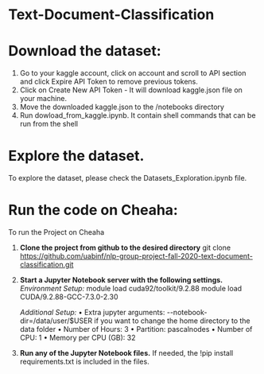 # Text-Document-Classification




# Download the dataset:
1. Go to your kaggle account, click on account and scroll to API section and click Expire API Token to remove previous tokens. 
2. Click on Create New API Token - It will download kaggle.json file on your machine.
3. Move the downloaded kaggle.json to the /notebooks directory
4. Run dowload_from_kaggle.ipynb. It contain shell commands that can be run from the shell

# Explore the dataset.
To explore the dataset, please check the Datasets_Exploration.ipynb file. 

# Run the code on Cheaha:
To run the Project on Cheaha
1.	**Clone the project from github to the desired directory**
    git clone https://github.com/uabinf/nlp-group-project-fall-2020-text-document-classification.git

2.	**Start a Jupyter Notebook server with the following settings.**
    *Environment Setup:*
    module load cuda92/toolkit/9.2.88
    module load CUDA/9.2.88-GCC-7.3.0-2.30

    *Additional Setup:*
    •	Extra jupyter arguments: --notebook-dir=/data/user/$USER if you want to change the home directory to the data folder
    •	Number of Hours: 3
    •	Partition: pascalnodes
    •	Number of CPU: 1
    •	Memory per CPU (GB): 32
    
3.	**Run any of the Jupyter Notebook files.** If needed, the !pip install requirements.txt is included in the files.
